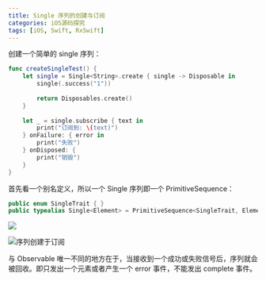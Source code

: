 ```yaml
---
title: Single 序列的创建与订阅
categories: iOS源码探究
tags: [iOS, Swift, RxSwift]
---
```


创建一个简单的 single 序列：

```swift
func createSingleTest() {
    let single = Single<String>.create { single -> Disposable in
        single(.success("1"))
        
        return Disposables.create()
    }
    
    let _ = single.subscribe { text in
        print("订阅到: \(text)")
    } onFailure: { error in
        print("失败")
    } onDisposed: {
        print("销毁")
    }
}
```

<!-- more -->

首先看一个别名定义，所以一个 Single 序列即一个 PrimitiveSequence：

```swift
public enum SingleTrait { }
public typealias Single<Element> = PrimitiveSequence<SingleTrait, Element>
```

![](https://pic.imgdb.cn/item/652f8ca3c458853aefd27369.jpg)

![序列创建于订阅](https://pic.imgdb.cn/item/652f8ca3c458853aefd27402.jpg)

与 Observable 唯一不同的地方在于，当接收到一个成功或失败信号后，序列就会被回收。即只发出一个元素或者产生一个 error 事件，不能发出 complete 事件。